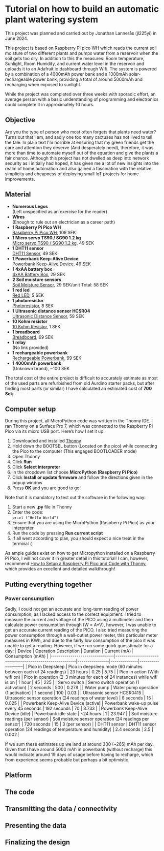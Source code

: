 # Tutorial on how to build an automatic plant watering system
This project was planned and carried out by Jonathan Lannerås (jl225yi) in June 2024.

This project is based on Raspberry Pi pico WH which reads the current soil moisture of two different plants and pumps water from a reservoir when the soil gets too dry. In addition to this the measures: Room temperature, Sunlight, Room Humidity, and current water level in the reservoir and uploads it to an Adafruit.io dashboard through Wifi. The system is powered by a combination of a 4000mAh power bank and a 1000mAh solar-rechargeable power bank, providing a total of around 5000mAh and recharging when exposed to sunlight. 

While the project was completed over three weeks with sporadic effort, an average person with a basic understanding of programming and electronics could complete it in approximately 10 hours.

## Objective
Are you the type of person who most often forgets that plants need water? Turns out that I am, and sadly one too many cactuses has not lived to tell the tale. In plain text I'm horrible at ensuring that my green friends get the care and attention they deserve (And desperately need), therefore, it was more than time to automate myself out of the equation and give the plants a fair chance. Although this project has not dwelled as deep into network security as I initially had hoped, it has given me a lot of new insights into the realm of home automation and also gained a fascination with the relative simplicity and cheapness of deploying small IoT projects for home improvements.

## Material
- **Numerous Legos**<br />
  (Left unspecified as an exercise for the reader)
- **Wires**<br />
  (Enough to rule out an electrician as a career path)
- **1 Raspberry Pi Pico WH** <br />
  [Raspberry Pi Pico WH](https://www.electrokit.com/raspberry-pi-pico-wh), 109 SEK
- **1 Micro servo TS90 / SG90 1.2 kg**<br />
  [Micro servo TS90 / SG90 1.2 kg](https://www.electrokit.com/micro-servo-ts90-sg90-1.2kg), 49 SEK
- **1 DHT11 sensor**<br />
  [DHT11 Sensor](https://www.electrokit.com/digital-temperatur-och-fuktsensor-dht11), 49 SEK
- **1 Powerbank Keep-Alive Device**<br />
  [Powerbank Keep-Alive Device](https://www.electrokit.com/powerbank-keep-alive-device), 49 SEK
- **1 4xAA battery box**<br />
  [4xAA Battery Box](https://www.electrokit.com/batterihallare-4xaa-box-brytare-sladd), 29 SEK
- **2 Soil moisture sensors**<br />
  [Soil Moisture Sensor](https://www.electrokit.com/jordfuktighetssensor), 29 SEK/unit
  Total: 58 SEK
- **1 red led**<br />
  [Red LED](https://www.electrokit.com/led-5mm-rod-diffus-1500mcd), 5 SEK
- **1 photoresistor**<br />
  [Photoresistor](https://www.electrokit.com/fotomotstand-cds-4-7-kohm), 8 SEK
- **1 Ultrasonic distance sensor HCSR04**<br />
  [Ultrasonic Distance Sensor](https://www.electrokit.com/avstandsmatare-ultraljud-hc-sr04-2-400cm), 59 SEK
- **10 Kohm resistor**<br />
  [10 Kohm Resistor](https://www.electrokit.com/motstand-kolfilm-0.25w-1kohm-1k), 1 SEK
- **1 breadboard**<br />
  [Breadboard](https://www.electrokit.com/kopplingsdack-840-anslutningar), 69 SEK
- **1 relay**<br />
  (No link provided)
- **1 rechargeable powerbank**<br />
  [Rechargeable Powerbank](https://www.dormy.com/sv/varumarken/dormy/powerbank-solar-charger-14282044fik), 99 SEK
- **1 4000mAh powerbank**<br />
  (Unknown brand), ~100 SEK

The total cost of the entire project is difficult to accurately estimate as most of the used parts are refurbished from old Aurdino starter packs, but after finding most parts (or similar) I have calculated an estimated cost of **700 Sek**

## Computer setup
During this project, all MicroPython code was written in the Thonny IDE. I ran Thonny on a Surface Pro 7, which was connected to the Raspberry Pi Pico via its micro USB port. Here’s how I set it up:

1. Downloaded and installed [Thonny](https://thonny.org/)
2. Hold down the BOOTSEL button (Located on the pico) while connecting the Pico to the computer (This engaged BOOTLOADER mode)
3. Open Thonny
4. Click **Run**
5. Click **Select interpreter**
6. In the dropdown list choose **MicroPython (Raspberry Pi Pico)**
7. Click **Install or update firmware** and follow the directions given in the popup window
8. Press **OK** and you are good to go!

Note that it is mandatory to test out the software in the following way: 
1. Start a new **.py** file in Thonny
2. Enter the code: <br />
`print ("Hello World")`
3. Ensure that you are using the MicroPython (Raspberry Pi Pico) as your interpreter 
4. Run the code by pressing **Run current script**
5. If all went according to plan, you should expect a nice treat in the terminal :) 

As ample guides exist on how to get Micropython installed on a Raspberry Pi Pico, I will not cover it in greater detail in this tutorial! I can, however, recommend [How to Setup a Raspberry Pi Pico and Code with Thonny](https://www.youtube.com/watch?v=_ouzuI_ZPLs), which provides an excellent and detailed walkthrough! 
## Putting everything together

### Power consumption 
Sadly, I could not get an accurate and long-term reading of power consumption, as I lacked access to the correct equipment. I tried to measure the current and voltage of the PICO using a multimeter and then calculate power consumption through (W = A*V), however, I was unable to get an accurate current reading of the PICO. I also tried measuring the power consumption through a wall-outlet power meter, this particular meter measures in KWh, and due to the fairly low consumption of the pico it was unable to get a reading. However, if we run some quick guesstimate for a day:
| Device                         | Operation Description                                    | Duration       | Current (mA) | Consumption (mAh) |
|--------------------------------|----------------------------------------------------------|----------------|--------------|-------------------|
| Pico in Deepsleep              | Pico in deepsleep mode (60 minutes between each of 24 readings) | 23 hours       | 0.25         | 5.75              |
| Pico in action (With wifi on)  | Pico in operation (2-3 minutes for each of 24 instances) while wifi is on | 1 hour         | 45           | 225               |
| Servo switch                   | Servo switch operation (1 activation)                    | 2 seconds      | 500          | 0.278             |
| Water pump                     | Water pump operation (1 activation)                      | 1 second       | 100          | 0.03              |
| Ultrasonic sensor HCSR0415     | Ultrasonic sensor operation (24 readings of water level) | 6 seconds      | 15           | 0.025             |
| Powerbank Keep-Alive Device (active) | Powerbank wake-up pulse every 45 seconds                | 192 seconds    | 70           | 3.733             |
| Powerbank Keep-Alive Device (idle) | Powerbank idle state                                    | ~24 hours      | 1            | 23.947            |
| Soil moisture readings (per sensor) | Soil moisture sensor operation (24 readings per sensor) | 720 seconds    | 15           | 3 (per sensor)   |
| DHT11 sensor                   | DHT11 sensor operation (24 readings of temperature and humidity) | 2.4 seconds    | 2.5          | 0.002             |

If we sum these estimates up we land at around 300 (~265) mAh per day. Given that I have around 5000 mAh in powerbank (without recharge) this would indicate around 19 days of usage before having to recharge, which from experience seems probable but perhaps a bit optimistic.     


## Platform 
## The code
## Transmitting the data / connectivity
## Presenting the data
## Finalizing the design
